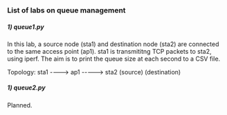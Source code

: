 
### List of labs on queue management

##### 1) queue1.py
In this lab, a source node (sta1) and destination node (sta2) are connected to the same access point (ap1).
sta1 is transmititng TCP packets to sta2, using iperf. The aim is to print the queue size at each second to a CSV file.

Topology:       sta1 ----> ap1 -----> sta2
              (source)               (destination)



##### 1) queue2.py

Planned.
